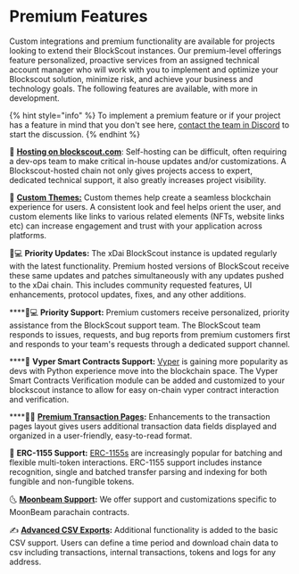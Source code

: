 # Premium Features

Custom integrations and premium functionality are available for projects looking to extend their BlockScout instances. Our premium-level offerings feature personalized, proactive services from an assigned technical account manager who will work with you to implement and optimize your Blockscout solution, minimize risk, and achieve your business and technology goals. The following features are available, with more in development.

{% hint style="info" %}
To implement a premium feature or if your project has a feature in mind that you don't see here, [contact the team in Discord](https://discord.gg/ZUnrZTK) to start the discussion. 
{% endhint %}

🚄 [**Hosting on blockscout.com**](your-chain-on-blockscout.com.md): Self-hosting can be difficult, often requiring a dev-ops team to make critical in-house updates and/or customizations. A Blockscout-hosted chain not only gives projects access to expert, dedicated technical support, it also greatly increases project visibility.

🦎 [**Custom Themes:**](custom-branded-themes.md) Custom themes help create a seamless blockchain experience for users.  A consistent look and feel helps orient the user, and custom elements like links to various related elements \(NFTs, website links etc\) can increase engagement and trust with your application across platforms.

👩💻 **Priority Updates:** The xDai BlockScout instance is updated regularly with the latest functionality. Premium hosted versions of BlockScout receive these same updates and patches simultaneously with any updates pushed to the xDai chain. This includes community requested features, UI enhancements, protocol updates, fixes, and any other additions.

\*\*\*\*👨💻 **Priority Support:** Premium customers receive personalized, priority assistance from the BlockScout support team. The BlockScout team responds to issues, requests, and bug reports from premium customers first and responds to your team's requests through a dedicated support channel.

\*\*\*\*🐍 **Vyper Smart Contracts Support:** [Vyper](https://vyper.readthedocs.io/en/stable/) is gaining more popularity as devs with Python experience move into the blockchain space. The Vyper Smart Contracts Verification module can be added and customized to your blockscout instance to allow for easy on-chain vyper contract interaction and verification.

\*\*\*\*👨🔬 [**Premium Transaction Pages**](premium-transaction-pages.md)**:**  Enhancements to the transaction pages layout gives users additional transaction data fields displayed and organized in a user-friendly, easy-to-read format. 

🤹 **ERC-1155 Support:**  [ERC-1155s](https://eips.ethereum.org/EIPS/eip-1155) are increasingly popular for batching and flexible multi-token interactions. ERC-1155 support includes instance recognition, single and batched transfer parsing and indexing for both fungible and non-fungible tokens.

🌜 [**Moonbeam Support**](moonbeam-support.md)**:** We offer support and customizations specific to MoonBeam parachain contracts.

✍ [**Advanced CSV Exports**](export-to-csv.md)**:** Additional functionality is added to the basic CSV support. Users can define a time period and download chain data to csv including transactions, internal transactions, tokens and logs for any address. 



